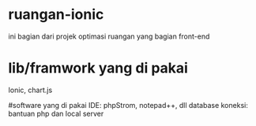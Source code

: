 # ruangan-ionic
ini bagian dari projek optimasi ruangan yang bagian front-end

# lib/framwork yang di pakai
Ionic, chart.js

#software yang di pakai
IDE: phpStrom, notepad++, dll
database koneksi: bantuan php dan local server
